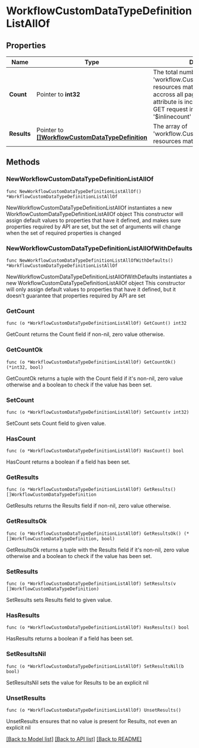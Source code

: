 # WorkflowCustomDataTypeDefinitionListAllOf

## Properties

Name | Type | Description | Notes
------------ | ------------- | ------------- | -------------
**Count** | Pointer to **int32** | The total number of &#39;workflow.CustomDataTypeDefinition&#39; resources matching the request, accross all pages. The &#39;Count&#39; attribute is included when the HTTP GET request includes the &#39;$inlinecount&#39; parameter. | [optional] 
**Results** | Pointer to [**[]WorkflowCustomDataTypeDefinition**](workflow.CustomDataTypeDefinition.md) | The array of &#39;workflow.CustomDataTypeDefinition&#39; resources matching the request. | [optional] 

## Methods

### NewWorkflowCustomDataTypeDefinitionListAllOf

`func NewWorkflowCustomDataTypeDefinitionListAllOf() *WorkflowCustomDataTypeDefinitionListAllOf`

NewWorkflowCustomDataTypeDefinitionListAllOf instantiates a new WorkflowCustomDataTypeDefinitionListAllOf object
This constructor will assign default values to properties that have it defined,
and makes sure properties required by API are set, but the set of arguments
will change when the set of required properties is changed

### NewWorkflowCustomDataTypeDefinitionListAllOfWithDefaults

`func NewWorkflowCustomDataTypeDefinitionListAllOfWithDefaults() *WorkflowCustomDataTypeDefinitionListAllOf`

NewWorkflowCustomDataTypeDefinitionListAllOfWithDefaults instantiates a new WorkflowCustomDataTypeDefinitionListAllOf object
This constructor will only assign default values to properties that have it defined,
but it doesn't guarantee that properties required by API are set

### GetCount

`func (o *WorkflowCustomDataTypeDefinitionListAllOf) GetCount() int32`

GetCount returns the Count field if non-nil, zero value otherwise.

### GetCountOk

`func (o *WorkflowCustomDataTypeDefinitionListAllOf) GetCountOk() (*int32, bool)`

GetCountOk returns a tuple with the Count field if it's non-nil, zero value otherwise
and a boolean to check if the value has been set.

### SetCount

`func (o *WorkflowCustomDataTypeDefinitionListAllOf) SetCount(v int32)`

SetCount sets Count field to given value.

### HasCount

`func (o *WorkflowCustomDataTypeDefinitionListAllOf) HasCount() bool`

HasCount returns a boolean if a field has been set.

### GetResults

`func (o *WorkflowCustomDataTypeDefinitionListAllOf) GetResults() []WorkflowCustomDataTypeDefinition`

GetResults returns the Results field if non-nil, zero value otherwise.

### GetResultsOk

`func (o *WorkflowCustomDataTypeDefinitionListAllOf) GetResultsOk() (*[]WorkflowCustomDataTypeDefinition, bool)`

GetResultsOk returns a tuple with the Results field if it's non-nil, zero value otherwise
and a boolean to check if the value has been set.

### SetResults

`func (o *WorkflowCustomDataTypeDefinitionListAllOf) SetResults(v []WorkflowCustomDataTypeDefinition)`

SetResults sets Results field to given value.

### HasResults

`func (o *WorkflowCustomDataTypeDefinitionListAllOf) HasResults() bool`

HasResults returns a boolean if a field has been set.

### SetResultsNil

`func (o *WorkflowCustomDataTypeDefinitionListAllOf) SetResultsNil(b bool)`

 SetResultsNil sets the value for Results to be an explicit nil

### UnsetResults
`func (o *WorkflowCustomDataTypeDefinitionListAllOf) UnsetResults()`

UnsetResults ensures that no value is present for Results, not even an explicit nil

[[Back to Model list]](../README.md#documentation-for-models) [[Back to API list]](../README.md#documentation-for-api-endpoints) [[Back to README]](../README.md)


